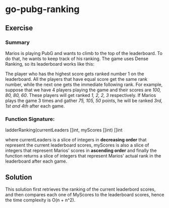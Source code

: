 # go-pubg-ranking

## Exercise

### Summary

Marios is playing PubG and wants to climb to the top of the leaderboard. To do that, he wants to keep track of his ranking. The game uses Dense Ranking, so its leaderboard works like this:

The player who has the highest score gets ranked number 1 on the leaderboard.
All the players that have equal score get the same rank number, while the next one gets the immediate following rank.
For example, suppose that we have 4 players playing the game and their scores are *100, 80, 80, 60*. These players will get ranked *1, 2, 2, 3* respectively. If Marios plays the game 3 times and gather *75, 105, 50* points, he will be ranked *3rd, 1st and 4th* after each game.

### Function Signature:

ladderRanking(currentLeaders []int, myScores []int) []int

where currentLeaders is a slice of integers in **decreasing order** that represent the current leaderboard scores, myScores is also a slice of integers that represent Marios' scores in **ascending order** and finally the function returns a slice of integers that represent Marios' actual rank in the leaderboard after each game.

## Solution

This solution first retrieves the ranking of the current leaderbord scores, and then compares each one of MyScores to the leaderboard scores, hence the time complexity is O(n + n^2).
